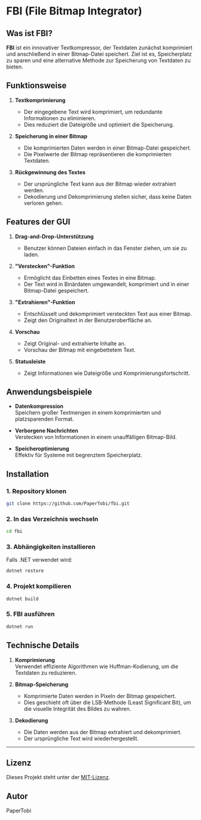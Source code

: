 
# FBI (File Bitmap Integrator)

## Was ist FBI?

**FBI** ist ein innovativer Textkompressor, der Textdaten zunächst komprimiert und anschließend in einer Bitmap-Datei speichert. Ziel ist es, Speicherplatz zu sparen und eine alternative Methode zur Speicherung von Textdaten zu bieten.

## Funktionsweise

1. **Textkomprimierung**  
   - Der eingegebene Text wird komprimiert, um redundante Informationen zu eliminieren.  
   - Dies reduziert die Dateigröße und optimiert die Speicherung.

2. **Speicherung in einer Bitmap**  
   - Die komprimierten Daten werden in einer Bitmap-Datei gespeichert.  
   - Die Pixelwerte der Bitmap repräsentieren die komprimierten Textdaten.

3. **Rückgewinnung des Textes**  
   - Der ursprüngliche Text kann aus der Bitmap wieder extrahiert werden.  
   - Dekodierung und Dekomprimierung stellen sicher, dass keine Daten verloren gehen.

## Features der GUI

1. **Drag-and-Drop-Unterstützung**  
   - Benutzer können Dateien einfach in das Fenster ziehen, um sie zu laden.

2. **"Verstecken"-Funktion**  
   - Ermöglicht das Einbetten eines Textes in eine Bitmap.  
   - Der Text wird in Binärdaten umgewandelt, komprimiert und in einer Bitmap-Datei gespeichert.

3. **"Extrahieren"-Funktion**  
   - Entschlüsselt und dekomprimiert versteckten Text aus einer Bitmap.  
   - Zeigt den Originaltext in der Benutzeroberfläche an.

4. **Vorschau**  
   - Zeigt Original- und extrahierte Inhalte an.  
   - Vorschau der Bitmap mit eingebettetem Text.

5. **Statusleiste**  
   - Zeigt Informationen wie Dateigröße und Komprimierungsfortschritt.

## Anwendungsbeispiele

- **Datenkompression**  
  Speichern großer Textmengen in einem komprimierten und platzsparenden Format.
  
- **Verborgene Nachrichten**  
  Verstecken von Informationen in einem unauffälligen Bitmap-Bild.

- **Speicheroptimierung**  
  Effektiv für Systeme mit begrenztem Speicherplatz.

## Installation

### 1. Repository klonen
```bash
git clone https://github.com/PaperTobi/fbi.git
```

### 2. In das Verzeichnis wechseln
```bash
cd fbi
```

### 3. Abhängigkeiten installieren
Falls .NET verwendet wird:
```bash
dotnet restore
```

### 4. Projekt kompilieren
```bash
dotnet build
```

### 5. FBI ausführen
```bash
dotnet run
```

## Technische Details

1. **Komprimierung**  
   Verwendet effiziente Algorithmen wie Huffman-Kodierung, um die Textdaten zu reduzieren.

2. **Bitmap-Speicherung**  
   - Komprimierte Daten werden in Pixeln der Bitmap gespeichert.  
   - Dies geschieht oft über die LSB-Methode (Least Significant Bit), um die visuelle Integrität des Bildes zu wahren.

3. **Dekodierung**  
   - Die Daten werden aus der Bitmap extrahiert und dekomprimiert.  
   - Der ursprüngliche Text wird wiederhergestellt.

---

## Lizenz
Dieses Projekt steht unter der [MIT-Lizenz](LICENSE).

## Autor
PaperTobi
